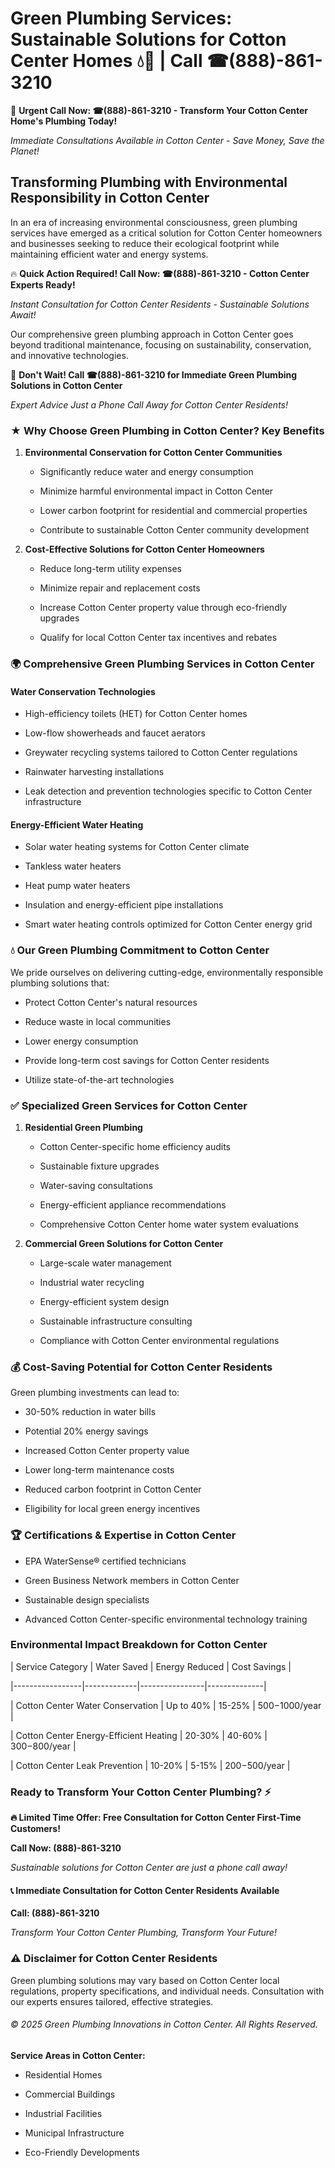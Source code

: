 # Green Plumbing Services: Sustainable Solutions for Cotton Center Homes 💧🌿 | Call ☎(888)-861-3210

🚨 **Urgent Call Now: ☎(888)-861-3210 - Transform Your Cotton Center Home's Plumbing Today!**
*Immediate Consultations Available in Cotton Center - Save Money, Save the Planet!*

## Transforming Plumbing with Environmental Responsibility in Cotton Center

In an era of increasing environmental consciousness, green plumbing services have emerged as a critical solution for Cotton Center homeowners and businesses seeking to reduce their ecological footprint while maintaining efficient water and energy systems. 

🔥 **Quick Action Required! Call Now: ☎(888)-861-3210 - Cotton Center Experts Ready!**
*Instant Consultation for Cotton Center Residents - Sustainable Solutions Await!*

Our comprehensive green plumbing approach in Cotton Center goes beyond traditional maintenance, focusing on sustainability, conservation, and innovative technologies.

🚨 **Don't Wait! Call ☎(888)-861-3210 for Immediate Green Plumbing Solutions in Cotton Center**
*Expert Advice Just a Phone Call Away for Cotton Center Residents!*

### ★ Why Choose Green Plumbing in Cotton Center? Key Benefits

1. **Environmental Conservation for Cotton Center Communities** 
   - Significantly reduce water and energy consumption
   - Minimize harmful environmental impact in Cotton Center
   - Lower carbon footprint for residential and commercial properties
   - Contribute to sustainable Cotton Center community development

2. **Cost-Effective Solutions for Cotton Center Homeowners** 
   - Reduce long-term utility expenses
   - Minimize repair and replacement costs
   - Increase Cotton Center property value through eco-friendly upgrades
   - Qualify for local Cotton Center tax incentives and rebates

### 🌍 Comprehensive Green Plumbing Services in Cotton Center

#### Water Conservation Technologies
- High-efficiency toilets (HET) for Cotton Center homes
- Low-flow showerheads and faucet aerators
- Greywater recycling systems tailored to Cotton Center regulations
- Rainwater harvesting installations
- Leak detection and prevention technologies specific to Cotton Center infrastructure

#### Energy-Efficient Water Heating
- Solar water heating systems for Cotton Center climate
- Tankless water heaters
- Heat pump water heaters
- Insulation and energy-efficient pipe installations
- Smart water heating controls optimized for Cotton Center energy grid

### 💧 Our Green Plumbing Commitment to Cotton Center

We pride ourselves on delivering cutting-edge, environmentally responsible plumbing solutions that:
- Protect Cotton Center's natural resources
- Reduce waste in local communities
- Lower energy consumption
- Provide long-term cost savings for Cotton Center residents
- Utilize state-of-the-art technologies

### ✅ Specialized Green Services for Cotton Center

1. **Residential Green Plumbing**
   - Cotton Center-specific home efficiency audits
   - Sustainable fixture upgrades
   - Water-saving consultations
   - Energy-efficient appliance recommendations
   - Comprehensive Cotton Center home water system evaluations

2. **Commercial Green Solutions for Cotton Center**
   - Large-scale water management
   - Industrial water recycling
   - Energy-efficient system design
   - Sustainable infrastructure consulting
   - Compliance with Cotton Center environmental regulations

### 💰 Cost-Saving Potential for Cotton Center Residents

Green plumbing investments can lead to:
- 30-50% reduction in water bills
- Potential 20% energy savings
- Increased Cotton Center property value
- Lower long-term maintenance costs
- Reduced carbon footprint in Cotton Center
- Eligibility for local green energy incentives

### 🏆 Certifications & Expertise in Cotton Center

- EPA WaterSense® certified technicians
- Green Business Network members in Cotton Center
- Sustainable design specialists
- Advanced Cotton Center-specific environmental technology training

### Environmental Impact Breakdown for Cotton Center

| Service Category | Water Saved | Energy Reduced | Cost Savings |
|-----------------|-------------|----------------|--------------|
| Cotton Center Water Conservation | Up to 40% | 15-25% | $500-$1000/year |
| Cotton Center Energy-Efficient Heating | 20-30% | 40-60% | $300-$800/year |
| Cotton Center Leak Prevention | 10-20% | 5-15% | $200-$500/year |

### Ready to Transform Your Cotton Center Plumbing? ⚡

**🔥 Limited Time Offer: Free Consultation for Cotton Center First-Time Customers!**

**Call Now: (888)-861-3210**
*Sustainable solutions for Cotton Center are just a phone call away!*

#### 📞 Immediate Consultation for Cotton Center Residents Available

**Call: (888)-861-3210**
*Transform Your Cotton Center Plumbing, Transform Your Future!*

### ⚠️ Disclaimer for Cotton Center Residents

Green plumbing solutions may vary based on Cotton Center local regulations, property specifications, and individual needs. Consultation with our experts ensures tailored, effective strategies.

###### © 2025 Green Plumbing Innovations in Cotton Center. All Rights Reserved.

**Service Areas in Cotton Center:** 
- Residential Homes
- Commercial Buildings
- Industrial Facilities
- Municipal Infrastructure
- Eco-Friendly Developments